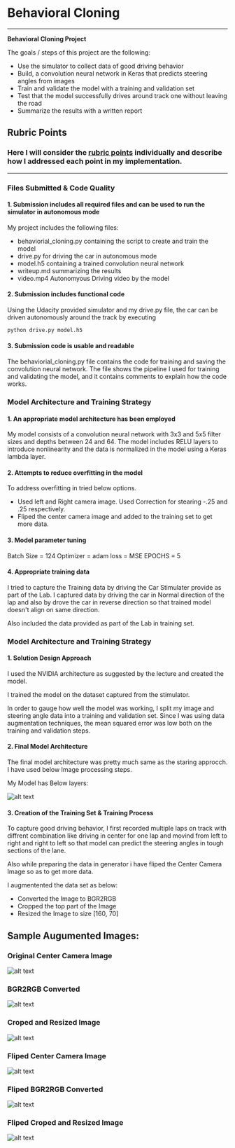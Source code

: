 # **Behavioral Cloning** 

---

**Behavioral Cloning Project**

The goals / steps of this project are the following:
* Use the simulator to collect data of good driving behavior
* Build, a convolution neural network in Keras that predicts steering angles from images
* Train and validate the model with a training and validation set
* Test that the model successfully drives around track one without leaving the road
* Summarize the results with a written report


[//]: # (Image References)

[image1]: ./writeImage/OriginalImage.png "Original Image"
[image2]: ./writeImage/org_bgr2rgb.png "BRG to RGB converted"
[image3]: ./writeImage/org_cropped_and_resized.png "Cropped and resized"
[image4]: ./writeImage/flipedImage.png "Flipped Image"
[image5]: ./writeImage/flip_bgr2rgb.png "Flipped BRG to RGB converted"
[image6]: ./writeImage/flipped_cropped_resized.png "Flipped Cropped and resized"
[image7]: ./writeImage/modelLayer.PNG "Flipped Image"

## Rubric Points
### Here I will consider the [rubric points](https://review.udacity.com/#!/rubrics/432/view) individually and describe how I addressed each point in my implementation.  

---
### Files Submitted & Code Quality

#### 1. Submission includes all required files and can be used to run the simulator in autonomous mode

My project includes the following files:
* behaviorial_cloning.py containing the script to create and train the model
* drive.py for driving the car in autonomous mode
* model.h5 containing a trained convolution neural network 
* writeup.md summarizing the results
* video.mp4 Autonomyous Driving video by the model 

#### 2. Submission includes functional code
Using the Udacity provided simulator and my drive.py file, the car can be driven autonomously around the track by executing 
```sh
python drive.py model.h5
```

#### 3. Submission code is usable and readable

The behaviorial_cloning.py file contains the code for training and saving the convolution neural network. The file shows the pipeline I used for training and validating the model, and it contains comments to explain how the code works.

### Model Architecture and Training Strategy

#### 1. An appropriate model architecture has been employed

My model consists of a convolution neural network with 3x3 and 5x5 filter sizes and depths between 24 and 64. The model includes RELU layers to introduce nonlinearity and the data is normalized in the model using a Keras lambda layer.

#### 2. Attempts to reduce overfitting in the model

To address overfitting in tried below options.
* Used left and Right camera image. Used Correction for stearing -.25 and .25 respectively.
* Fliped the center camera image and added to the training set to get more data.

#### 3. Model parameter tuning

Batch Size = 124
Optimizer = adam
loss = MSE
EPOCHS = 5

#### 4. Appropriate training data
 
I tried to capture the Training data by driving the Car Stimulater provide as part of the  Lab.
I captured data by driving the car in Normal direction of the lap and also by drove the car in reverse direction so that trained model doesn't  align on same direction.

Also included the data provided as part of the Lab in training set.

### Model Architecture and Training Strategy

#### 1. Solution Design Approach

I used the NVIDIA architecture as suggested by the lecture and created the model.

I trained the model on the dataset captured from the stimulator.

In order to gauge how well the model was working, I split my image and steering angle data into a training and validation set. Since I was using data augmentation techniques, the mean squared error was low both on the training and validation steps.

#### 2. Final Model Architecture

The final model architecture was pretty much same as the staring approcch. I have used below Image processing steps.

My Model has Below layers:

![alt text][image7]

#### 3. Creation of the Training Set & Training Process

To capture good driving behavior, I first recorded multiple laps on track with diffrent combination like driving in center for one lap and movind from left to right and right to left so that model can predict the steering angles in tough sections of the lane.

Also while preparing the data in generator i have fliped the Center Camera Image so as to get more data.

I  augmentented the data set as below:
 * Converted the Image to BGR2RGB
 * Cropped the top part of the Image
 * Resized the Image to size [160, 70]

## Sample Augumented Images:
### Original Center Camera Image
![alt text][image1]
### BGR2RGB Converted
![alt text][image2]
### Croped and Resized Image
![alt text][image3]
### Fliped Center Camera Image
![alt text][image4]
### Fliped BGR2RGB Converted 
![alt text][image5]
### Fliped Croped and Resized Image
![alt text][image6]



